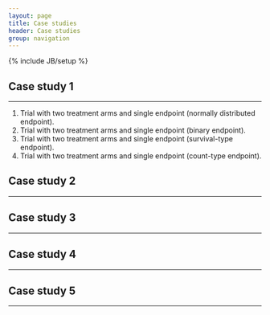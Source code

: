 ```yaml
---
layout: page
title: Case studies
header: Case studies
group: navigation
---
```

{% include JB/setup %}

## Case study 1
---------------------------------------


1.  Trial with two treatment arms and single endpoint (normally distributed endpoint).
2.  Trial with two treatment arms and single endpoint (binary endpoint).
3.  Trial with two treatment arms and single endpoint (survival-type endpoint).
4.  Trial with two treatment arms and single endpoint (count-type endpoint).

## Case study 2
---------------------------------------

## Case study 3
---------------------------------------

## Case study 4
---------------------------------------

## Case study 5
---------------------------------------